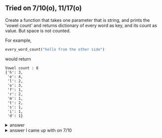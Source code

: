Tried on 7/10(o), 11/17(o)
---

Create a function that takes one parameter that is string, and prints the 'vowel count' and returns dictionary of every word as key, and its count as value.
But space is not counted.

For example,

```py
every_word_count("hello from the other side")
```

would return

```
Vowel count : 8
{'h': 3,
 'e': 4,
 'l': 2,
 'o': 3,
 'f': 1,
 'r': 2,
 'm': 1,
 't': 2,
 's': 1,
 'i': 1,
 'd': 1}
```

<details>
  <summary>answer</summary>
 
  ```py
  def every_word_count(string:str) -> dict:
      dic = {}
      for each in string.replace(" ",""):
          if each not in dic.keys():
              dic[each] = 0
          dic[each] += 1
      vowel_count = 0
      for key,value in dic.items():
          if key in "aeiou":
              vowel_count += value
      print(f"Vowel count : {vowel_count}")
      return dic
   ```
 </details>


<details>
  <summary>answer I came up with on 7/10</summary>
 
  ```py
  def every_word_count(string:str):
     count = 0
     dic = {}
     for each in string.replace(" ",""):
         if each in "aeiou":
             count += 1
         dic.setdefault(each,string.count(each))

     print(f"Vowel count : {count}")
     return dic
  ```
</details>
